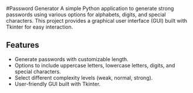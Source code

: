 #Password Generator
A simple Python application to generate strong passwords using various options for alphabets, digits, and special characters. This project provides a graphical user interface (GUI) built with Tkinter for easy interaction.
## Features
- Generate passwords with customizable length.
- Options to include uppercase letters, lowercase letters, digits, and special characters.
- Select different complexity levels (weak, normal, strong).
- User-friendly GUI built with Tkinter.
